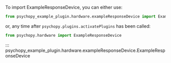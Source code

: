 To import ExampleResponseDevice, you can either use:
```python
from psychopy_example_plugin.hardware.exampleResponseDevice import ExampleResponseDevice
```
or, any time after `psychopy.plugins.activatePlugins` has been called:
```python
from psychopy.hardware import ExampleResponseDevice
```

::: psychopy_example_plugin.hardware.exampleResponseDevice.ExampleResponseDevice